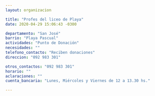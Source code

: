 ```yaml
---
layout: organizacion

title: "Profes del liceo de Playa"
date: 2020-04-29 15:06:43 -0300

departamento: "San José"
barrio: "Playa Pascual"
actividades: "Punto de Donación"
necesidades: ""
telefono_contacto: "Reciben donaciones"
direccion: "092 983 301"

otros_contactos: "092 983 301"
horario: ""
aclaraciones: ""
cuenta_bancaria: "Lunes, Miércoles y Viernes de 12 a 13.30 hs."

---
```

